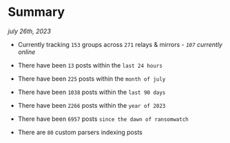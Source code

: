 
# Summary
_july 26th, 2023_

- Currently tracking `153` groups across `271` relays & mirrors - _`107` currently online_

- There have been `13` posts within the `last 24 hours`

- There have been `225` posts within the `month of july`

- There have been `1038` posts within the `last 90 days`

- There have been `2266` posts within the `year of 2023`

- There have been `6957` posts `since the dawn of ransomwatch`

- There are `80` custom parsers indexing posts
